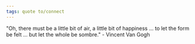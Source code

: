 ```yaml
---
tags: quote to/connect 
---
```


"Oh, there must be a little bit of air, a little bit of happiness … to let the form be felt … but let the whole be sombre." - Vincent Van Gogh